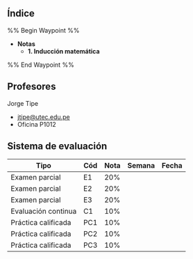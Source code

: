## Índice

%% Begin Waypoint %%
- **Notas**
	- **1. Inducción matemática**

%% End Waypoint %%

## Profesores

Jorge Tipe
- jtipe@utec.edu.pe
- Oficina P1012

## Sistema de evaluación

| Tipo                | Cód | Nota | Semana | Fecha |
| ------------------- | --- | ---- | ------ | ----- |
| Examen parcial      | E1  | 20%  |        |       |
| Examen parcial      | E2  | 20%  |        |       |
| Examen parcial      | E3  | 20%  |        |       |
| Evaluación continua | C1  | 10%  |        |       |
| Práctica calificada | PC1 | 10%  |        |       |
| Práctica calificada | PC2 | 10%  |        |       |
| Práctica calificada | PC3 | 10%  |        |       |
